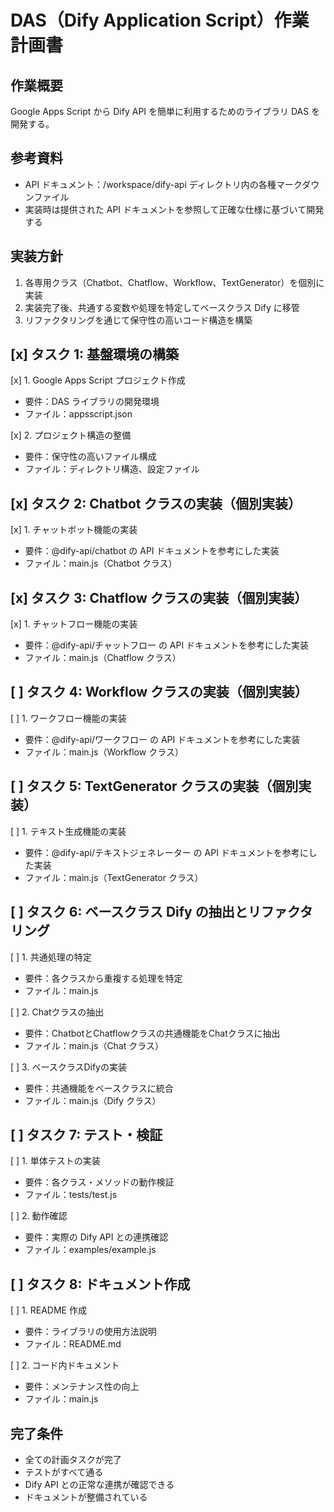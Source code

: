 # DAS（Dify Application Script）作業計画書

## 作業概要

Google Apps Script から Dify API を簡単に利用するためのライブラリ DAS を開発する。

## 参考資料

- API ドキュメント：/workspace/dify-api ディレクトリ内の各種マークダウンファイル
- 実装時は提供された API ドキュメントを参照して正確な仕様に基づいて開発する

## 実装方針

1. 各専用クラス（Chatbot、Chatflow、Workflow、TextGenerator）を個別に実装
2. 実装完了後、共通する変数や処理を特定してベースクラス Dify に移管
3. リファクタリングを通じて保守性の高いコード構造を構築

## [x] タスク 1: 基盤環境の構築
[x] 1. Google Apps Script プロジェクト作成
   - 要件：DAS ライブラリの開発環境
   - ファイル：appsscript.json

[x] 2. プロジェクト構造の整備
   - 要件：保守性の高いファイル構成
   - ファイル：ディレクトリ構造、設定ファイル

## [x] タスク 2: Chatbot クラスの実装（個別実装）
[x] 1. チャットボット機能の実装
   - 要件：@dify-api/chatbot の API ドキュメントを参考にした実装
   - ファイル：main.js（Chatbot クラス）

## [x] タスク 3: Chatflow クラスの実装（個別実装）
[x] 1. チャットフロー機能の実装
   - 要件：@dify-api/チャットフロー の API ドキュメントを参考にした実装
   - ファイル：main.js（Chatflow クラス）

## [ ] タスク 4: Workflow クラスの実装（個別実装）
[ ] 1. ワークフロー機能の実装
   - 要件：@dify-api/ワークフロー の API ドキュメントを参考にした実装
   - ファイル：main.js（Workflow クラス）

## [ ] タスク 5: TextGenerator クラスの実装（個別実装）
[ ] 1. テキスト生成機能の実装
   - 要件：@dify-api/テキストジェネレーター の API ドキュメントを参考にした実装
   - ファイル：main.js（TextGenerator クラス）

## [ ] タスク 6: ベースクラス Dify の抽出とリファクタリング
[ ] 1. 共通処理の特定
   - 要件：各クラスから重複する処理を特定
   - ファイル：main.js

[ ] 2. Chatクラスの抽出
   - 要件：ChatbotとChatflowクラスの共通機能をChatクラスに抽出
   - ファイル：main.js（Chat クラス）

[ ] 3. ベースクラスDifyの実装
   - 要件：共通機能をベースクラスに統合
   - ファイル：main.js（Dify クラス）

## [ ] タスク 7: テスト・検証
[ ] 1. 単体テストの実装
   - 要件：各クラス・メソッドの動作検証
   - ファイル：tests/test.js

[ ] 2. 動作確認
   - 要件：実際の Dify API との連携確認
   - ファイル：examples/example.js

## [ ] タスク 8: ドキュメント作成
[ ] 1. README 作成
   - 要件：ライブラリの使用方法説明
   - ファイル：README.md

[ ] 2. コード内ドキュメント
   - 要件：メンテナンス性の向上
   - ファイル：main.js

## 完了条件

- 全ての計画タスクが完了
- テストがすべて通る
- Dify API との正常な連携が確認できる
- ドキュメントが整備されている
